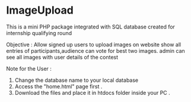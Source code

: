# ImageUpload
This is a mini PHP package integrated with SQL database created for internship qualifying round

Objective :
Allow signed up users to upload images on website
show all entries of participants,audience can vote for best two images.
admin can see all images with user details of the contest

Note for the User :
1. Change the database name to your local database
2. Access the "home.html" page first .
3. Download the files and place it in htdocs folder inside your PC .
